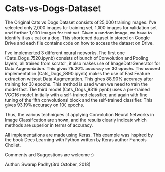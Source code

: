 # Cats-vs-Dogs-Dataset

The Original Cats vs Dogs Dataset consists of 25,000 training images. I've selected only 2,000 images for training set, 1,000 images for validation set and further 1,000 images for test set. Given a random image, we have to identify it as a cat or a dog. This shortened dataset in stored on Google Drive and each file contains code on how to access the dataset on Drive.

I've implemented 3 different neural networks. The first one (Cats_Dogs_7520.ipynb) consists of bunch of Convolution and Pooling layers, all trained from scratch, it also makes use of ImageDataGenerator for Data Augmentation. This gives 75.20% accuracy on 30 epochs. The second implementation (Cats_Dogs_8890.ipynb) makes the use of Fast Feature extraction without Data Augmentation. This gives 88.90% accuracy after training for 30 epochs. This method is used when we need to train the model fast. The third model (Cats_Dogs_9319.ipynb) uses a pre-trained VGG16 model, initially with a self-trained classifier, and again with fine tuning of the fifth convolutional block and the self-trained classifier. This gives 93.19% accuracy on 100 epochs.

Thus, the various techniques of applying Convolution Neural Networks in Image Classification are shown, and the results clearly indicate which methods are superior in terms of accuracy.

All implementations are made using Keras. This example was inspired by the book Deep Learning with Python written by Keras author Francois Chollet.

Comments and Suggestions are welcome :)

Author: Swarup Padhy(3rd October, 2018)
